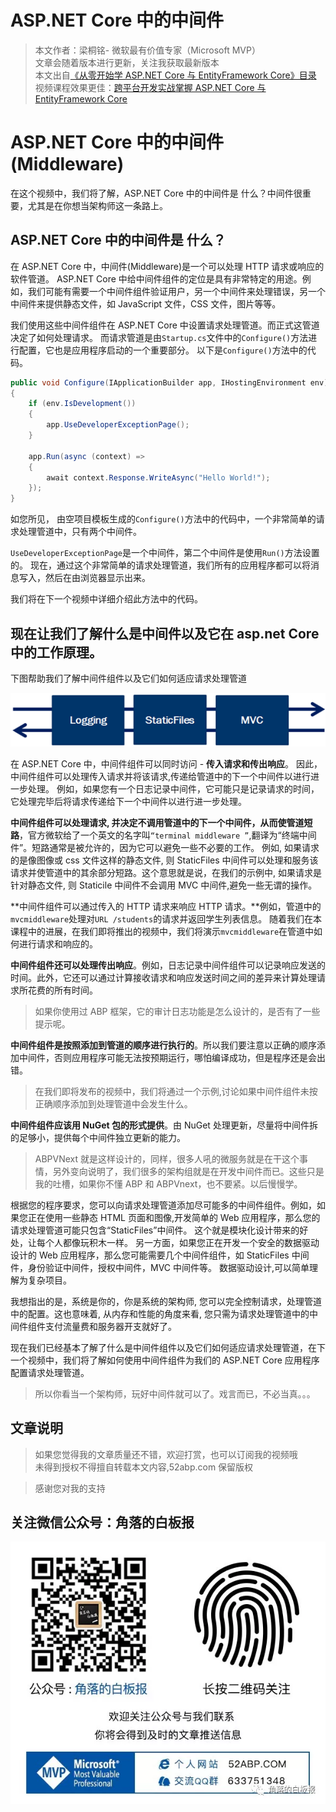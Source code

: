 # ASP.NET Core 中的中间件

> 本文作者：梁桐铭- 微软最有价值专家（Microsoft MVP） </br>
> 文章会随着版本进行更新，关注我获取最新版本 </br>
> 本文出自[《从零开始学 ASP.NET Core 与 EntityFramework Core》目录](https://www.52abp.com/Wiki/mvc/latest) </br>
> 视频课程效果更佳：[跨平台开发实战掌握 ASP.NET Core 与 EntityFramework Core
> ](https://www.52abp.com/College/Course/1) </br>

# ASP.NET Core 中的中间件(Middleware)

在这个视频中，我们将了解，ASP.NET Core 中的中间件是 什么？中间件很重要，尤其是在你想当架构师这一条路上。

## ASP.NET Core 中的中间件是 什么？

在 ASP.NET Core 中，中间件(Middleware)是一个可以处理 HTTP 请求或响应的软件管道。
ASP.NET Core 中给中间件组件的定位是具有非常特定的用途。例如，我们可能有需要一个中间件组件验证用户，另一个中间件来处理错误，另一个中间件来提供静态文件，如 JavaScript 文件，CSS 文件，图片等等。

我们使用这些中间件组件在 ASP.NET Core 中设置请求处理管道。而正式这管道决定了如何处理请求。
而请求管道是由`Startup.cs`文件中的`Configure()`方法进行配置，它也是应用程序启动的一个重要部分。
以下是`Configure()`方法中的代码。

```csharp
public void Configure(IApplicationBuilder app, IHostingEnvironment env)
{
    if (env.IsDevelopment())
    {
        app.UseDeveloperExceptionPage();
    }

    app.Run(async (context) =>
    {
        await context.Response.WriteAsync("Hello World!");
    });
}
```

如您所见， 由空项目模板生成的`Configure()`方法中的代码中，一个非常简单的请求处理管道中，只有两个中间件。

`UseDeveloperExceptionPage`是一个中间件，第二个中间件是使用`Run()`方法设置的。
现在，通过这个非常简单的请求处理管道，我们所有的应用程序都可以将消息写入，然后在由浏览器显示出来。

我们将在下一个视频中详细介绍此方法中的代码。

## 现在让我们了解什么是中间件以及它在 asp.net Core 中的工作原理。

下图帮助我们了解中间件组件以及它们如何适应请求处理管道

![中间件处理流程](images/MIddleware-1.png)

在 ASP.NET Core 中，中间件组件可以同时访问 - **传入请求和传出响应**。
因此，中间件组件可以处理传入请求并将该请求,传递给管道中的下一个中间件以进行进一步处理。
例如，如果您有一个日志记录中间件，它可能只是记录请求的时间，它处理完毕后将请求传递给下一个中间件以进行进一步处理。

**中间件组件可以处理请求, 并决定不调用管道中的下一个中间件，从而使管道短路**，官方微软给了一个英文的名字叫`“terminal middleware ”`,翻译为“终端中间件”。短路通常是被允许的，因为它可以避免一些不必要的工作。
例如, 如果请求的是像图像或 css 文件这样的静态文件, 则 StaticFiles 中间件可以处理和服务该请求并使管道中的其余部分短路。这个意思就是说，在我们的示例中, 如果请求是针对静态文件, 则 Staticile 中间件不会调用 MVC 中间件,避免一些无谓的操作。

**中间件组件可以通过传入的 HTTP 请求来响应 HTTP 请求。**例如，管道中的`mvcmiddleware`处理对`URL /students`的请求并返回学生列表信息。
随着我们在本课程中的进展，在我们即将推出的视频中，我们将演示`mvcmiddleware`在管道中如何进行请求和响应的。

**中间件组件还可以处理传出响应**。例如，日志记录中间件组件可以记录响应发送的时间。此外，它还可以通过计算接收请求和响应发送时间之间的差异来计算处理请求所花费的所有时间。

> 如果你使用过 ABP 框架，它的审计日志功能是怎么设计的，是否有了一些提示呢。

**中间件组件是按照添加到管道的顺序进行执行的**。所以我们要注意以正确的顺序添加中间件，否则应用程序可能无法按预期运行，哪怕编译成功，但是程序还是会出错。

> 在我们即将发布的视频中，我们将通过一个示例,讨论如果中间件组件未按正确顺序添加到处理管道中会发生什么。

**中间件组件应该用 NuGet 包的形式提供**。由 NuGet 处理更新，尽量将中间件拆的足够小，提供每个中间件独立更新的能力。

> ABPVNext 就是这样设计的，同样，很多人吼的微服务就是在干这个事情，另外变向说明了，我们很多的架构组就是在开发中间件而已。这些只是我的吐槽，如果你不懂 ABP 和 ABPVnext，也不要紧。以后慢慢学。

根据您的程序要求，您可以向请求处理管道添加尽可能多的中间件组件。例如，如果您正在使用一些静态 HTML 页面和图像,开发简单的 Web 应用程序，那么您的请求处理管道可能只包含“StaticFiles”中间件。 这个就是模块化设计带来的好处，让每个人都像玩积木一样。
另一方面，如果您正在开发一个安全的数据驱动设计的 Web 应用程序，那么您可能需要几个中间件组件，如 StaticFiles 中间件，身份验证中间件，授权中间件，MVC 中间件等。 数据驱动设计,可以简单理解为复杂项目。

我想指出的是，系统是你的，你是系统的架构师, 您可以完全控制请求，处理管道中的配置。这也意味着, 从内存和性能的角度来看, 您只需为请求处理管道中的中间件组件支付流量费和服务器开支就好了。

现在我们已经基本了解了什么是中间件组件以及它们如何适应请求处理管道，在下一个视频中，我们将了解如何使用中间件组件为我们的 ASP.NET Core 应用程序配置请求处理管道。

> 所以你看当一个架构师，玩好中间件就可以了。戏言而已，不必当真。。。

## 文章说明

> 如果您觉得我的文章质量还不错，欢迎打赏，也可以订阅我的视频哦 </br>
> 未得到授权不得擅自转载本文内容,52abp.com 保留版权 </br>

> 感谢您对我的支持

## 关注微信公众号：角落的白板报

![公众号：角落的白板报](images/jiaoluowechat.png)
